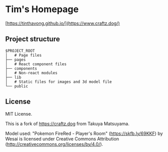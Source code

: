 # Tim's Homepage

[https://tinthavong.github.io/](https://www.craftz.dog/)


## Project structure

```
$PROJECT_ROOT
│   # Page files
├── pages
│   # React component files
├── components
│   # Non-react modules
├── lib
│   # Static files for images and 3d model file
└── public
```

## License

MIT License.

This is a fork of https://craftz.dog from Takuya Matsuyama.

Model used: "Pokemon FireRed - Player's Room" (https://skfb.ly/69KKF) by Wesai is licensed under Creative Commons Attribution (http://creativecommons.org/licenses/by/4.0/).

